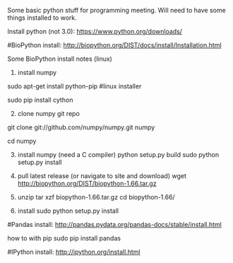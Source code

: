 Some basic python stuff for programming meeting. Will need to have some things installed to work. 

Install python (not 3.0):
https://www.python.org/downloads/

#BioPython install: 
http://biopython.org/DIST/docs/install/Installation.html

Some BioPython install notes (linux)
1. install numpy

sudo apt-get install python-pip #linux installer

sudo pip install cython

2. clone numpy git repo

git clone git://github.com/numpy/numpy.git numpy

cd numpy

3. install numpy (need a C compiler)
python setup.py build
sudo python setup.py install

4. pull latest release (or navigate to site and download)
wget http://biopython.org/DIST/biopython-1.66.tar.gz

5. unzip
tar xzf biopython-1.66.tar.gz
cd biopython-1.66/

6. install
sudo python setup.py install

#Pandas install:
http://pandas.pydata.org/pandas-docs/stable/install.html

how to with pip
sudo pip install pandas

#IPython install:
http://ipython.org/install.html
